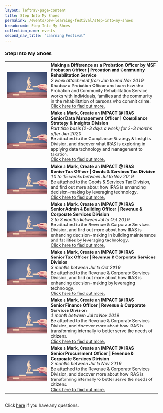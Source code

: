```yaml
---
layout: leftnav-page-content
title: Step Into My Shoes
permalink: /events/psw-learning-festival/step-into-my-shoes
breadcrumb: Step Into My Shoes
collection_name: events
second_nav_title: "Learning Festival"
---
```


<!--
---
layout: simple-page
title: learning festival
permalink: /learning-festival/step-into-my-shoes
breadcrumb: Learning Festival
---
-->
### Step Into My Shoes

<table>
  <tr>
    <td>
     <a href="/events/learning-journeys/event-details/MaDaaPO"> <img src="/images/Stepup.jpg" /></a>
    </td>
    <td>
      <b>Making a Difference as a Probation Officer by MSF</b>
      <b><br>Probation Officer  | Probation and Community Rehabilitation Service</b>
      <i><br>2 week attachment from Jun to end Nov 2019</i>
      <br>Shadow a Probation Officer and learn how the Probation and Community Rehabilitation Service works with individuals, families and the community in the rehabilitation of persons who commit crime.
       <br><a href="/events/learning-journeys/event-details/MaDaaPO">Click here to find out more.</a>
    </td>
  </tr>
 <tr>
    <td>
     <a href="/events/learning-journeys/event-details/IRAS1"> <img src="/images/Stepup.jpg" /></a>
    </td>
    <td>
      <b>Make a Mark, Create an IMPACT @ IRAS</b>
      <b><br>Senior Data Management Officer | Compliance Strategy & Insights Division</b>
      <i><br>Part time basis (2-3 days a week) for 2-3 months after Jan 2020</i>
      <br>Be attached to the Compliance Strategy & Insights Division, and discover what IRAS is exploring in applying data technology and management to taxation.
      <br><a href="/events/learning-journeys/event-details/IRAS1">Click here to find out more.</a>
    </td>
  </tr>
   <tr>
    <td>
     <a href="/events/learning-journeys/event-details/IRAS2"> <img src="/images/Stepup.jpg" /></a>
    </td>
    <td>
      <b>Make a Mark, Create an IMPACT @ IRAS</b>
      <b><br>Senior Tax Officer | Goods & Services Tax Division</b>
      <i><br>10 to 15 weeks between Jul to Nov 2019</i>
      <br>Be attached to the Goods & Services Tax Division, and find out more about how IRAS is enhancing decision-making by leveraging technology.
      <br><a href="/events/learning-journeys/event-details/IRAS2">Click here to find out more.</a>
    </td>
  </tr>
  <tr>
    <td>
     <a href="/events/learning-journeys/event-details/IRAS3"> <img src="/images/Stepup.jpg" /></a>
    </td>
    <td>
      <b>Make a Mark, Create an IMPACT @ IRAS</b>
      <b><br>Senior Admin & Building Officer | Revenue & Corporate Services Division</b>
      <i><br>2 to 3 months between Jul to Oct 2019</i>
      <br>Be attached to the Revenue & Corporate Services Division, and find out more about how IRAS is enhancing decision-making in building maintenance and facilities by leveraging technology.
      <br><a href="/events/learning-journeys/event-details/IRAS3">Click here to find out more.</a>
    </td>
  </tr>
    <tr>
    <td>
     <a href="/events/learning-journeys/event-details/IRAS4"> <img src="/images/Stepup.jpg" /></a>
    </td>
    <td>
      <b>Make a Mark, Create an IMPACT @ IRAS</b>
      <b><br>Senior Tax Officer | Revenue & Corporate Services Division</b>
      <i><br>3 months between Jul to Oct 2019</i>
      <br>Be attached to the Revenue & Corporate Services Division, and find out more about how IRAS is enhancing decision-making by leveraging technology.
      <br><a href="/events/learning-journeys/event-details/IRAS4">Click here to find out more.</a>
    </td>
  </tr>
  <tr>
    <td>
     <a href="/events/learning-journeys/event-details/IRAS5"> <img src="/images/Stepup.jpg" /></a>
    </td>
    <td>
      <b>Make a Mark, Create an IMPACT @ IRAS</b>
      <b><br>Senior Finance Officer | Revenue & Corporate Services Division</b>
      <i><br>1 month between Jul to Nov 2019</i>
      <br>Be attached to the Revenue & Corporate Services Division, and discover more about how IRAS is transforming internally to better serve the needs of citizens.
      <br><a href="/events/learning-journeys/event-details/IRAS5">Click here to find out more.</a>
    </td>
  </tr>
  <tr>
    <td>
     <a href="/events/learning-journeys/event-details/IRAS6"> <img src="/images/Stepup.jpg" /></a>
    </td>
    <td>
      <b>Make a Mark, Create an IMPACT @ IRAS</b>
      <b><br>Senior Procurement Officer | Revenue & Corporate Services Division</b>
      <i><br>2 months between Jul to Nov 2019</i>
      <br>Be attached to the Revenue & Corporate Services Division, and discover more about how IRAS is transforming internally to better serve the needs of citizens.
      <br><a href="/events/learning-journeys/event-details/IRAS6">Click here to find out more.</a>
    </td>
  </tr>
</table>

<br> Click [here](/events/learning-festival/faq-step-into-my-shoes) if you have any questions. 
